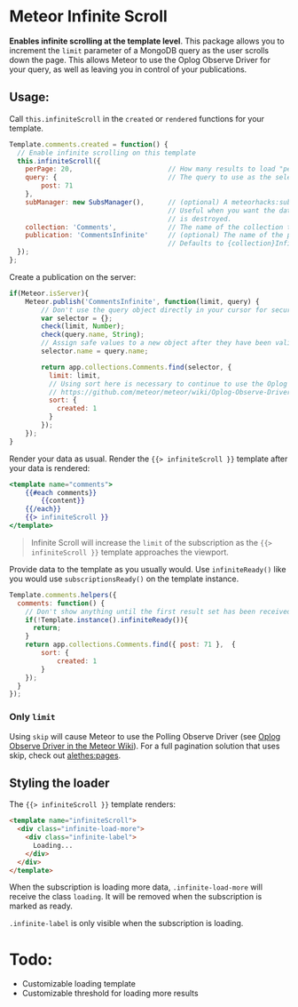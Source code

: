 # Meteor Infinite Scroll
**Enables infinite scrolling at the template level**. This package allows you to increment the `limit` parameter of a MongoDB query as the user scrolls down the page. This allows Meteor to use the Oplog Observe Driver for your query, as well as leaving you in control of your publications.

## Usage:

Call `this.infiniteScroll` in the `created` or `rendered` functions for your template.

```js
Template.comments.created = function() {
  // Enable infinite scrolling on this template
  this.infiniteScroll({
    perPage: 20,                        // How many results to load "per page"
    query: {                            // The query to use as the selector in our collection.find() query
        post: 71
    },
    subManager: new SubsManager(),      // (optional) A meteorhacks:subs-manager to set the subscription on
                                        // Useful when you want the data to persist after this template 
                                        // is destroyed.
    collection: 'Comments',             // The name of the collection to use for counting results
    publication: 'CommentsInfinite'     // (optional) The name of the publication to subscribe.
                                        // Defaults to {collection}Infinite
  });
};
```

Create a publication on the server:

```js
if(Meteor.isServer){
    Meteor.publish('CommentsInfinite', function(limit, query) {
        // Don't use the query object directly in your cursor for security!
        var selector = {};
        check(limit, Number);
        check(query.name, String);
        // Assign safe values to a new object after they have been validated
        selector.name = query.name;

        return app.collections.Comments.find(selector, {
          limit: limit,
          // Using sort here is necessary to continue to use the Oplog Observe Driver!
          // https://github.com/meteor/meteor/wiki/Oplog-Observe-Driver
          sort: {
            created: 1
          }
        });
    });
}
```

Render your data as usual. Render the `{{> infiniteScroll }}` template after your data is rendered:

```handlebars
<template name="comments">
    {{#each comments}}
        {{content}}
    {{/each}}
    {{> infiniteScroll }}
</template>
```
> Infinite Scroll will increase the `limit` of the subscription as the `{{> infiniteScroll }}` template approaches the viewport.

Provide data to the template as you usually would. Use `infiniteReady()` like you would use `subscriptionsReady()` on the template instance.
```js
Template.comments.helpers({
  comments: function() {
    // Don't show anything until the first result set has been received
    if(!Template.instance().infiniteReady()){
      return;
    }
    return app.collections.Comments.find({ post: 71 },  {
        sort: {
            created: 1
        }
    });
  }
});
```

### Only `limit`

Using `skip` will cause Meteor to use the Polling Observe Driver (see [Oplog Observe Driver in the Meteor Wiki](https://github.com/meteor/meteor/wiki/Oplog-Observe-Driver)). For a full pagination solution that uses skip, check out [alethes:pages](https://github.com/alethes/meteor-pages).

## Styling the loader
The `{{> infiniteScroll }}` template renders:
```html
<template name="infiniteScroll">
  <div class="infinite-load-more">
    <div class="infinite-label">
      Loading...
    </div>
  </div>
</template>
```

When the subscription is loading more data, `.infinite-load-more` will receive the class `loading`. It will be removed when the subscription is marked as ready.

`.infinite-label` is only visible when the subscription is loading.

# Todo:
- Customizable loading template
- Customizable threshold for loading more results